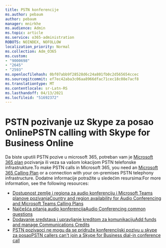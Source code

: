 ```yaml
---
title: PSTN konferencije
ms.author: pebaum
author: pebaum
manager: mnirkhe
ms.audience: Admin
ms.topic: article
ms.service: o365-administration
ROBOTS: NOINDEX, NOFOLLOW
localization_priority: Normal
ms.collection: Adm_O365
ms.custom:
- "9000698"
- "2645"
- "2593"
ms.openlocfilehash: 0bf07abb9f28528d6c24a801fb0c2d565654ccec
ms.sourcegitcommit: ef7ec42aba3c06aa8966dfac71cec18c08e7acf8
ms.translationtype: MT
ms.contentlocale: sr-Latn-RS
ms.lasthandoff: 04/13/2021
ms.locfileid: "51692372"
---
```

# <a name="pstn-calling-with-skype-for-business-online"></a><span data-ttu-id="a87c8-102">PSTN pozivanje uz Skype za posao Online</span><span class="sxs-lookup"><span data-stu-id="a87c8-102">PSTN calling with Skype for Business Online</span></span>

<span data-ttu-id="a87c8-103">Da biste uputili PSTN pozive u microsoft 365, potreban vam je [Microsoft 365 plan](https://docs.microsoft.com/microsoftteams/what-is-phone-system-in-office-365#more-about-calling-plans) pozivanja ili veza sa vašom lokacijom PSTN telefonske infrastrukture.</span><span class="sxs-lookup"><span data-stu-id="a87c8-103">To make PSTN calls in Microsoft 365, you need an [Microsoft 365 Calling Plan](https://docs.microsoft.com/microsoftteams/what-is-phone-system-in-office-365#more-about-calling-plans) or a connection with your on-premises PSTN telephony infrastructure.</span></span> <span data-ttu-id="a87c8-104">Dodatne informacije potražite u sledećim resursima:</span><span class="sxs-lookup"><span data-stu-id="a87c8-104">For more information, see the following resources:</span></span> 

- [<span data-ttu-id="a87c8-105">Dostupnost zemlje i regiona za audio konferenciju i Microsoft Teams planove pozivanja</span><span class="sxs-lookup"><span data-stu-id="a87c8-105">Country and region availability for Audio Conferencing and Microsoft Teams Calling Plans</span></span>](https://docs.microsoft.com/microsoftteams/country-and-region-availability-for-audio-conferencing-and-calling-plans/country-and-region-availability-for-audio-conferencing-and-calling-plans) 
- [<span data-ttu-id="a87c8-106">Najčešća pitanja audio konferencija</span><span class="sxs-lookup"><span data-stu-id="a87c8-106">Audio Conferencing common questions</span></span>](https://docs.microsoft.com/microsoftteams/audio-conferencing-common-questions)
- [<span data-ttu-id="a87c8-107">Dodavanje sredstava i upravljanje kreditom za komunikaciju</span><span class="sxs-lookup"><span data-stu-id="a87c8-107">Add funds and manage Communications Credits</span></span>](https://docs.microsoft.com/microsoftteams/add-funds-and-manage-communications-credits)
- [<span data-ttu-id="a87c8-108">PSTN pozivaoci ne mogu da se pridruže konferencijski pozivu u skype za posao</span><span class="sxs-lookup"><span data-stu-id="a87c8-108">PSTN callers can't join a Skype for Business dial-in conference call</span></span>](https://docs.microsoft.com/SkypeForBusiness/troubleshoot/online-conferencing/pstn-callers-cant-join-dial-in-call)